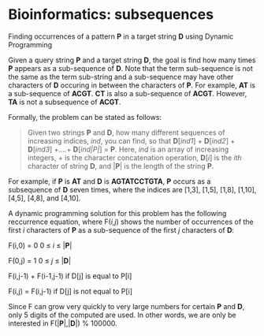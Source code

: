 # Bioinformatics: subsequences
Finding occurrences of a pattern **P** in a target string **D** using Dynamic Programming

Given a query string **P** and a target string **D**, the goal is find how many times **P** appears as a sub-sequence of **D**. Note that the term sub-sequence is not the same as the term sub-string and a sub-sequence may have other characters of **D** occuring in between the characters of **P**. For example, **AT** is a sub-sequence of **ACGT**. **CT** is also a sub-sequence of **ACGT**. However, **TA** is not a subsequence of **ACGT**. 

Formally, the problem can be stated as follows:

> Given two strings **P** and **D**, how many different sequences of increasing indices, *ind*, you can find, so that **D**[*ind1*] + **D**[*ind2*] + **D**[*ind3*] +….+ **D**[*ind|P|*] = **P**. Here, *ind* is an array of increasing integers, + is the character concatenation operation, **D**[*i*] is the *ith* character of string **D**, and |**P**| is the length of the string **P**.

For example, if **P** is **AT** and **D** is **AGTATCCTGTA**, **P** occurs as a subsequence of **D** seven times, where the indices are [1,3], [1,5], [1,8], [1,10], [4,5], [4,8], and [4,10].

A dynamic programming solution for this problem has the following reccurrence equation, where F(*i,j*) shows the number of occurrences of the first *i* characters of **P** as a sub-sequence of the first *j* characters of **D**:

F(i,0) = 0 0 ≤ *i* ≤ |**P**|

F(0,j) = 1 0 ≤ *j* ≤ |**D**|

F(i,j-1) + F(i-1,j-1) if D[j] is equal to P[i]

F(i,j) = F(i,j-1) if D[j] is not equal to P[i]

Since F can grow very quickly to very large numbers for certain **P** and **D**, only 5 digits of the computed are used. In other words, we are only be interested in F(|**P**|,|**D**|) % 100000.
